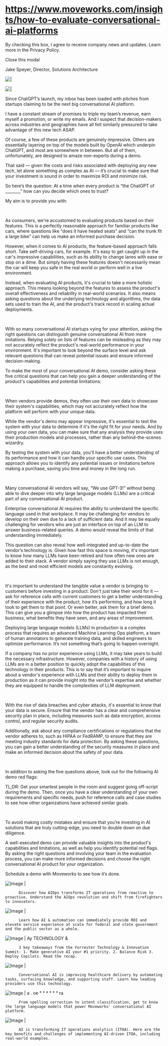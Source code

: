# https://www.moveworks.com/insights/how-to-evaluate-conversational-ai-platforms

By checking this box, I agree to receive company news and updates. Learn more in the Privacy Policy.







  Close this modal
  



Jake Speyer, Director, Solutions Architecture


![ | ](https://www.moveworks.com/hubfs/img-blog-hero-5questions2ask-3200X1800.jpg)

![ | ](https://www.moveworks.com/hubfs/img-blog-hero-5questions2ask-3200X1800.jpg)

Since ChatGPT’s launch, my inbox has been loaded with pitches from startups claiming to be the next big conversational AI platform. 

I have a constant stream of promises to triple my team’s revenue, earn myself a promotion, or write my emails. And I suspect that decision-makers across industries and geographies have all felt similarly pressured to take advantage of this new tech ASAP. 

Of course, a few of these products are genuinely impressive. Others are essentially layering on top of the models built by OpenAI which underpin ChatGPT, and most are somewhere in between. But all of them, unfortunately, are designed to amaze non-experts during a demo.

That said — given the costs and risks associated with deploying any new tech, let alone something as complex as AI — it’s crucial to make sure that your investment is sound in order to maximize ROI and minimize risk. 

So here’s the question: At a time when every product is “the ChatGPT of _______,” how can you decide which ones to trust? 

My aim is to provide you with:

 

As consumers, we're accustomed to evaluating products based on their features. This is a perfectly reasonable approach for familiar products like cars, where questions like “does it have heated seats” and “can the trunk fit a large bike” can help us make an informed purchase decision.

However, when it comes to AI products, the feature-based approach falls short. Take self-driving cars, for example. It's easy to get caught up in the car's impressive capabilities, such as its ability to change lanes with ease or stop on a dime. But simply having these features doesn't necessarily mean the car will keep you safe in the real world or perform well in a live environment.

Instead, when evaluating AI products, it's crucial to take a more holistic approach. This means looking beyond the features to assess the product's overall effectiveness and reliability in real-world scenarios. It also means asking questions about the underlying technology and algorithms, the data sets used to train the AI, and the product's track record in scaling actual deployments.

 

With so many conversational AI startups vying for your attention, asking the right questions can distinguish genuine conversational AI from mere imitations. Relying solely on lists of features can be misleading as they may not accurately reflect the product's real-world performance in your environment. It's important to look beyond the surface level and ask relevant questions that can reveal potential issues and ensure informed decision-making.

To make the most of your conversational AI demo, consider asking these five critical questions that can help you gain a deeper understanding of the product's capabilities and potential limitations:

 

When vendors provide demos, they often use their own data to showcase their system's capabilities, which may not accurately reflect how the platform will perform with your unique data. 

While the vendor's demo may appear impressive, it's essential to test the system with your data to determine if it's the right fit for your needs. And by using your own data, you can make sure that any analysis they provide uses their production models and processes, rather than any behind-the-scenes wizardry.

By testing the system with your data, you'll have a better understanding of its performance and how it can handle your specific use cases. This approach allows you to identify any potential issues or limitations before making a purchase, saving you time and money in the long run.

 

Many conversational AI vendors will say, “We use GPT-3!” without being able to dive deeper into why large language models (LLMs) are a critical part of any conversational AI product. 

Enterprise conversational AI requires the ability to understand the specific language used in that workplace. It may be challenging for vendors to develop on their own due to a lack of sufficient data. And it may be equally challenging for vendors who are just an interface on top of an LLM to answer business-related queries. A demo would reveal the limits of that understanding immediately.

This question can also reveal how well-integrated and up-to-date the vendor’s technology is. Given how fast this space is moving, it's important to know how many LLMs have been retired and how often new ones are added to their stack. A vendor simply saying they use LLMs is not enough, as the best and most efficient models are constantly evolving. 

 

It's important to understand the tangible value a vendor is bringing to customers before investing in a product. Don't just take their word for it — ask for reference calls with current customers to get a better understanding of their experience with the product, how it’s performing, and how long it took to get them to that point. Or even better, ask them for a brief demo. This can give you a glimpse into how the product has impacted their business, what benefits they have seen, and any areas of improvement.

Deploying large language models (LLMs) in production is a complex process that requires an advanced Machine Learning Ops platform, a team of human annotators to generate training data, and skilled engineers to optimize performance. It’s not something that’s going to happen overnight. 

If a company has no prior experience using LLMs, it may take years to build the necessary infrastructure. However, companies with a history of using LLMs are in a better position to quickly adopt the capabilities of this technology in their products. This is to say that it’s important to inquire about a vendor's experience with LLMs and their ability to deploy them in production as it can provide insight into the vendor’s expertise and whether they are equipped to handle the complexities of LLM deployment.

 

With the rise of data breaches and cyber attacks, it's essential to know that your data is secure. Ensure that the vendor has a clear and comprehensive security plan in place, including measures such as data encryption, access control, and regular security audits. 

Additionally, ask about any compliance certifications or regulations that the vendor adheres to, such as HIPAA or FedRAMP, to ensure that they are meeting industry standards for data protection. By asking these questions, you can gain a better understanding of the security measures in place and make an informed decision about the safety of your data.

 

In addition to asking the five questions above, look out for the following AI demo red flags:

TL;DR: Get your smartest people in the room and suggest going off-script during the demo. Then, once you have a clear understanding of your own requirements and specific needs, push for reference calls and case studies to see how other organizations have achieved similar goals.

 

To avoid making costly mistakes and ensure that you’re investing in AI solutions that are truly cutting-edge, you need to double down on due diligence. 

A well-executed demo can provide valuable insights into the product's capabilities and limitations, as well as help you identify potential red flags. By asking the right questions and involving your team in the evaluation process, you can make more informed decisions and choose the right conversational AI product for your organization.

Schedule a demo with Moveworks to see how it’s done.

![Image | ](https://www.moveworks.com/hs-fs/hubfs/AIOps-featured-image.png)


          Discover how AIOps transforms IT operations from reactive to proactive. Understand the AIOps revolution and shift from firefighters to innovators.
        

![Image | ](https://www.moveworks.com/hs-fs/hubfs/Public-Sector-Convo-AI.png)


          Learn how AI & automation can immediately provide ROI and elevate service experience at scale for federal and state government and the public sector as a whole.
        

![Image | Ay TECHNOLOGY &](https://www.moveworks.com/hs-fs/hubfs/Forrester%20T%26I%20%281%29.png)


          3 key takeaways from the Forrester Technology & Innovation Summit: 1. Make generative AI your #1 priority. 2. Balance Risk 3. Deploy Copilots. Read the recap.
        

![Image | ](https://www.moveworks.com/hs-fs/hubfs/healthcare-test.png)


          Conversational AI is improving healthcare delivery by automating tasks, surfacing knowledge, and supporting staff. Learn how leading providers use this technology.
        

![Image | a . oe ° ° * ° ° ° ra](https://www.moveworks.com/hs-fs/hubfs/Moveworks_LLM_Feature.png)


          From spelling correction to intent classification, get to know the large language models that power Moveworks' conversational AI platform.
        

![Image | ](https://www.moveworks.com/hs-fs/hubfs/ITOA_feature.png)


          AI is transforming IT operations analytics (ITOA). Here are the key benefits and challenges of implementing AI-driven ITOA, including real-world examples.
        

